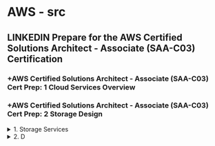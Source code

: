 # AWS - src

## LINKEDIN Prepare for the AWS Certified Solutions Architect - Associate (SAA-C03) Certification

### +AWS Certified Solutions Architect - Associate (SAA-C03) Cert Prep: 1 Cloud Services Overview

### +AWS Certified Solutions Architect - Associate (SAA-C03) Cert Prep: 2 Storage Design

<details>
<summary>1. Storage Services </summary>

# Storage Services

AWS offers a variety of storage services, requiring understanding to choose the right ones.

- Simple Storage Service (S3)
- Glacier
- CloudFront
- Elastic Block Store (EBS)
- Storage Gateway
- The Snow Family
- Databases

## Simple Storage Service (S3)

- Simple Storage Service (S3) is a primary service for general storage needs.
- It was one of the first storage services that Amazon ever offered with AWS.
- File storage, akin to S3 object storage, deals with objects or chunks of information.

## Glacier

- Glacier is suitable for archiving large amounts of data not frequently accessed.
- Glacier is for that archival data, someplace to put a large amount of data that you want to keep for a long time, but you're not necessarily worried about accessing it frequently or instantly.

## CloudFront

- CloudFront optimizes content delivery by caching data near users.

## Elastic Block Store (EBS)

- Elastic Block Store (EBS) provides fast block-level access for instances.
- Block storage, used with EBS, offers data access similar to local hard drives.

## Storage Gateway

- Storage Gateway enables accessing cloud storage as if it's local.

## The Snow Family

- The Snow Family assists in migrating massive data to the cloud.

## Databases

- Databases also serve as storage solutions.

# Factors to consider when choosing a Storage Service:

- Consider factors like size, performance, and cost when selecting a storage service.
- Performance includes both access speed and the time it takes for data retrieval.
- Balance performance requirements with cost considerations; Glacier offers cost savings but delayed access.
- Choose storage services based on the urgency of data access and budget constraints.

# #END</details>

<details>
<summary>2. D </summary>

# D

```x

```

```x

```

```x

```

```x

```

```x

```

```x

```

```x

```

# #END</details>
